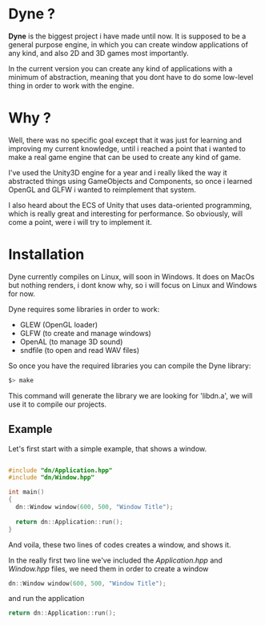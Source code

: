
# Dyne ?

**Dyne** is the biggest project i have made until now. It is supposed to be a general purpose engine, in which you can create window applications of any kind, and also 2D and 3D games most importantly.

In the current version you can create any kind of applications with a minimum of abstraction, meaning that you dont have to do some low-level thing in order to work with the engine.

# Why ?

Well, there was no specific goal except that it was just for learning and improving my current knowledge, until i reached a point that i wanted to make a real game engine that can be used to create any kind of game.

I've used the Unity3D engine for a year and i really liked the way it abstracted things using GameObjects and Components, so once i learned OpenGL and GLFW i wanted to reimplement that system.

I also heard about the ECS of Unity that uses data-oriented programming, which is really great and interesting for performance. So obviously, will come a point, were i will try to implement it.

# Installation

Dyne currently compiles on Linux, will soon in Windows. It does on MacOs but nothing renders, i dont know why, so i will focus on Linux and Windows for now.

Dyne requires some libraries in order to work:

- GLEW (OpenGL loader)
- GLFW (to create and manage windows)
- OpenAL (to manage 3D sound)
- sndfile (to open and read WAV files)

So once you have the required libraries you can compile the Dyne library:

```bash
$> make
```

This command will generate the library we are looking for 'libdn.a', we will use it to compile our projects.

## Example

Let's first start with a simple example, that shows a window.

```C++

#include "dn/Application.hpp"
#include "dn/Window.hpp"

int main()
{
  dn::Window window(600, 500, "Window Title");
  
  return dn::Application::run();
}

```

And voila, these two lines of codes creates a window, and shows it.

In the really first two line we've included the *Application.hpp* and *Window.hpp* files, we  need them in order to create a window
```C++
dn::Window window(600, 500, "Window Title");
```
and run the application
```C++
return dn::Application::run();
```
